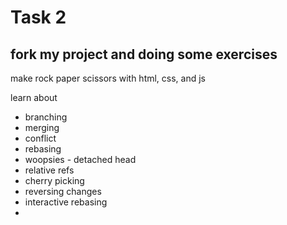 # Task 2

## fork my project and doing some exercises 
 make rock paper scissors with html, css, and js
 
 learn about
 - branching
 - merging
 - conflict
 - rebasing
 - woopsies - detached head
 - relative refs
 - cherry picking
 - reversing changes
 - interactive rebasing
 -
 